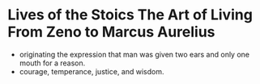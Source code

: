 # Lives of the Stoics The Art of Living From Zeno to Marcus Aurelius
- originating the expression that man was given two ears and only one mouth for a reason.
- courage, temperance, justice, and wisdom.
